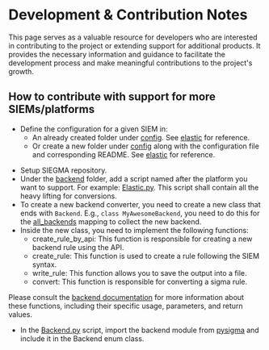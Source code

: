 # Development & Contribution Notes

This page serves as a valuable resource for developers who are interested in contributing to the project or extending support for additional products. It provides the necessary information and guidance to facilitate the development process and make meaningful contributions to the project's growth.

## How to contribute with support for more SIEMs/platforms

- Define the configuration for a given SIEM in:
  * An already created folder under [config](../config/). See [elastic](../config/elastic) for reference.
  * Or create a new folder under [config](../config) along with the configuration file and corresponding README. See [elastic](../config/elastic) for reference.
* Setup SIEGMA repository.
* Under the [backend](../backends/) folder, add a script named after the platform you want to support. For example: [Elastic.py](../backend/elastic.py). This script shall contain all the heavy lifting for conversions.
* To create a new backend converter, you need to create a new class that ends with `Backend`. E.g., `class MyAwesomeBackend`, you need to do this for the [all_backends](../backends/__init__.py) mapping to collect the new backend.
* Inside the new class, you need to implement the following functions:
  - create_rule_by_api: This function is responsible for creating a new backend rule using the API.
  - create_rule: This function is used to create a rule following the SIEM syntax.
  - write_rule: This function allows you to save the output into a file.
  - convert: This function is responsible for converting a sigma rule.

Please consult the [backend documentation](backend.md) for more information about these functions, including their specific usage, parameters, and return values.

* In the [Backend.py](../backends/BackendBase.py) script, import the backend module from [pysigma](https://pypi.org/project/pysigma/) and include it in the Backend enum class. 

